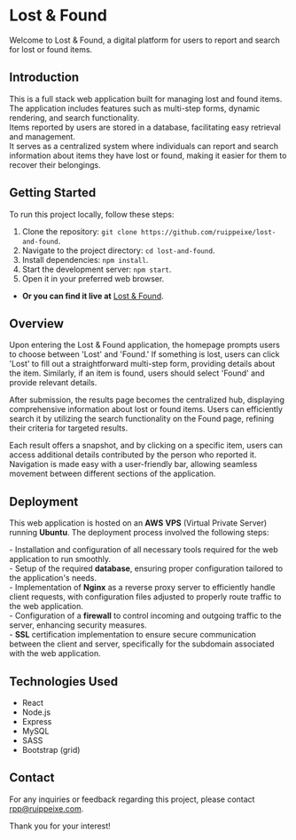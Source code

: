 # Lost & Found

Welcome to Lost & Found, a digital platform for users to report and search for lost or found items.

## Introduction

This is a full stack web application built for managing lost and found items. The application includes features such as multi-step forms, dynamic rendering, and search functionality. \
Items reported by users are stored in a database, facilitating easy retrieval and management. \
It serves as a centralized system where individuals can report and search information about items they have lost or found, making it easier for them to recover their belongings.

## Getting Started

To run this project locally, follow these steps:

1. Clone the repository: `git clone https://github.com/ruippeixe/lost-and-found`.
2. Navigate to the project directory: `cd lost-and-found`.
3. Install dependencies: `npm install`.
4. Start the development server: `npm start`.
5. Open it in your preferred web browser.

- **Or you can find it live at** [Lost & Found](https://lost-and-found.ruippeixe.com/).

## Overview

Upon entering the Lost & Found application, the homepage prompts users to choose between 'Lost' and 'Found.' If something is lost, users can click 'Lost' to fill out a straightforward multi-step form, providing details about the item. Similarly, if an item is found, users should select 'Found' and provide relevant details.

After submission, the results page becomes the centralized hub, displaying comprehensive information about lost or found items. Users can efficiently search it by utilizing the search functionality on the Found page, refining their criteria for targeted results.

Each result offers a snapshot, and by clicking on a specific item, users can access additional details contributed by the person who reported it. Navigation is made easy with a user-friendly bar, allowing seamless movement between different sections of the application.

## Deployment

This web application is hosted on an **AWS** **VPS** (Virtual Private Server) running **Ubuntu**. The deployment process involved the following steps:

\- Installation and configuration of all necessary tools required for the web application to run smoothly. \
\- Setup of the required **database**, ensuring proper configuration tailored to the application's needs. \
\- Implementation of **Nginx** as a reverse proxy server to efficiently handle client requests, with configuration files adjusted to properly route traffic to the web application. \
\- Configuration of a **firewall** to control incoming and outgoing traffic to the server, enhancing security measures. \
\- **SSL** certification implementation to ensure secure communication between the client and server, specifically for the subdomain associated with the web application.

## Technologies Used

- React
- Node.js
- Express
- MySQL
- SASS
- Bootstrap (grid)

## Contact

For any inquiries or feedback regarding this project, please contact [rpp@ruippeixe.com](mailto:rpp@ruippeixe.com).

Thank you for your interest!
